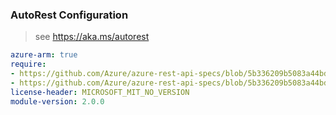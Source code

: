 ### AutoRest Configuration

> see https://aka.ms/autorest

``` yaml
azure-arm: true
require:
- https://github.com/Azure/azure-rest-api-specs/blob/5b336209b5083a44bde12fbde57c460b2104986e/specification/datafactory/resource-manager/readme.md
- https://github.com/Azure/azure-rest-api-specs/blob/5b336209b5083a44bde12fbde57c460b2104986e/specification/datafactory/resource-manager/readme.go.md
license-header: MICROSOFT_MIT_NO_VERSION
module-version: 2.0.0

```